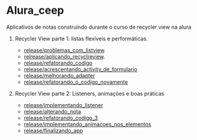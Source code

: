 # Alura_ceep
Aplicativos de notas construindo durante o curso de recycler view na alura

  1. Recycler View parte 1: listas flexíveis e performáticas.
    
     - [release/problemas_com_listview](https://github.com/phtrebil/Alura_ceep/tree/release/problemas_com_listview).
     - [relrease/aplicando_recyclreview](https://github.com/phtrebil/Alura_ceep/tree/relrease/aplicando_recyclreview).
     - [release/refatorando_codigo](https://github.com/phtrebil/Alura_ceep/tree/release/refatorando_codigo)
     - [release/acrescentando_activity_de_formulario](https://github.com/phtrebil/Alura_ceep/tree/release/acrescentando_activity_de_formulario)
     - [release/melhorando_adapter](https://github.com/phtrebil/Alura_ceep/tree/release/melhorando_adapter)
     - [release/refatorando_o_codigo_novamente](https://github.com/phtrebil/Alura_ceep/tree/release/refatorando_o_codigo_novamente)


  2. Recycler View parte 2: Listeners, animações e boas práticas
     
     - [release/implementando_listener](https://github.com/phtrebil/Alura_ceep/tree/release/implementando_listener)
     - [release/alterando_nota](https://github.com/phtrebil/Alura_ceep/tree/release/alterando_nota)
     - [release/refatorando_codigo_3](https://github.com/phtrebil/Alura_ceep/tree/release/refatorando_codigo_3)
     - [release/implementando_animacoes_nos_elementos](https://github.com/phtrebil/Alura_ceep/tree/release/implementando_animacoes_nos_elementos)
     - [release/finalizando_app](https://github.com/phtrebil/Alura_ceep/tree/release/finalizando_app)
